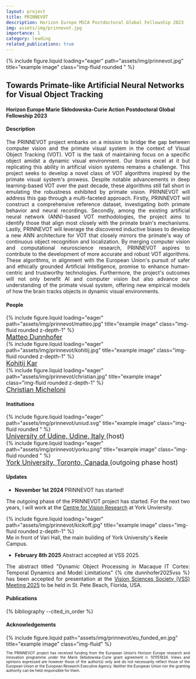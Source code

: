 ```yaml
---
layout: project
title: PRINNEVOT
description: Horizon Europe MSCA Postdoctoral Global Fellowship 2023
img: assets/img/prinnevot.jpg
importance: 1
category: leading
related_publications: true
---
```


<div class="row">
    <div class="col-sm mt-3 mt-md-0">
        {% include figure.liquid loading="eager" path="assets/img/prinnevot.jpg" title="example image" class="img-fluid rounded " %}
    </div>
</div>

## Towards Primate-like Artificial Neural Networks for Visual Object Tracking
#### Horizon Europe Marie Skłodowska-Curie Action Postdoctoral Global Fellowship 2023

#### Description

<p style="text-align: justify">
The PRINNEVOT project embarks on a mission to bridge the gap between computer vision and the primate visual system in the context of Visual Object Tracking (VOT). VOT is the task of maintaining focus on a specific object amidst a dynamic visual environment. Our brains excel at it but replicating this ability in artificial vision systems remains a challenge. This project seeks to develop a novel class of VOT algorithms inspired by the primate visual system's prowess. Despite notable advancements in deep learning-based VOT over the past decade, these algorithms still fall short in emulating the robustness exhibited by primate vision. PRINNEVOT will address this gap through a multi-faceted approach. Firstly, PRINNEVOT will construct a comprehensive reference dataset, investigating both primate behavior and neural recordings. Secondly, among the existing artificial neural network (ANN)-based VOT methodologies, the project aims to identify those that align most closely with the primate brain's mechanisms. Lastly, PRINNEVOT will leverage the discovered inductive biases to develop a new ANN architecture for VOT that closely mirrors the primate's way of continuous object recognition and localization. By merging computer vision and computational neuroscience research, PRINNEVOT aspires to contribute to the development of more accurate and robust VOT algorithms. These algorithms, in alignment with the European Union's pursuit of safer and ethically grounded Artificial Intelligence, promise to enhance human-centric and trustworthy technologies. Furthermore, the project's outcomes will not only benefit AI and computer vision but also advance our understanding of the primate visual system, offering new empirical models of how the brain tracks objects in dynamic visual environments.
</p>


#### People

<div class="row justify-content-sm-center">
    <div class="col-sm-3 mt-3 mt-md-0">
        {% include figure.liquid loading="eager" path="assets/img/prinnevot/matteo.jpg" title="example image" class="img-fluid rounded z-depth-1" %}
    <div class="caption">
    <a href="https://matteo-dunnhofer.github.io" style="font-size: 18px">
    Matteo Dunnhofer
    </a>
    </div>
    </div>
    <div class="col-sm-3 mt-3 mt-md-0">
        {% include figure.liquid loading="eager" path="assets/img/prinnevot/kohitij.jpg" title="example image" class="img-fluid rounded z-depth-1" %}
    <div class="caption">
    <a href="https://vital-kolab.org" style="font-size: 18px">
    Kohitij Kar
    </a>
    </div>
    </div>
    <div class="col-sm-3 mt-3 mt-md-0">
        {% include figure.liquid loading="eager" path="assets/img/prinnevot/christian.jpg" title="example image" class="img-fluid rounded z-depth-1" %}
    <div class="caption" style="font-size: 18px">
    <a href="https://people.uniud.it/page/christian.micheloni">
    Christian Micheloni
    </a>
    </div>
    </div>
</div>

#### Institutions

<div class="row justify-content-sm-center">
    <div class="col-sm-4 mt-3 mt-md-0">
        {% include figure.liquid loading="eager" path="assets/img/prinnevot/uniud.svg" title="example image" class="img-fluid rounded " %}
    <div class="caption" style="font-size: 18px">
    <a href="https://www.uniud.it">
    University of Udine, Udine, Italy
    </a> (host)
    </div>
    </div>
    <div class="col-sm-4 mt-3 mt-md-0">
        {% include figure.liquid loading="eager" path="assets/img/prinnevot/yorku.png" title="example image" class="img-fluid rounded " %}
    <div class="caption" style="font-size: 18px">
    <a href="https://www.yorku.ca/">
    York University, Toronto, Canada
    </a> (outgoing phase host)
    </div>
    </div>
</div>

#### Updates

- **November 1st 2024** PRINNEVOT has started!
<p style="text-align: justify">
    The outgoing phase of the PRINNEVOT project has started. For the next two years, I will work at the <a href="https://www.yorku.ca/cvr/">Centre for Vision Research</a> at York Unviersity.
</p>

<div class="row justify-content-sm-center">
    <div class="col-sm-7 mt-3 mt-md-0">
        {% include figure.liquid loading="eager" path="assets/img/prinnevot/kickoff.jpg" title="example image" class="img-fluid rounded z-depth-1" %}
    </div>
</div>
<div class="caption">
    Me in front of Vari Hall, the main building of York University's Keele Campus.
</div>


- **February 8th 2025** Abstract accepted at VSS 2025.
<p style="text-align: justify">
    The abstract titled "Dynamic Object Processing in Macaque IT Cortex: Temporal Dynamics and Model Limitations" {% cite dunnhofer2025vss %} has been accepted for presentation at the <a href="https://www.visionsciences.org">Vision Sciences Society (VSS) Meeting 2025</a> to be held in St. Pete Beach, Florida, USA.
</p>

#### Publications

<div class="publications">
    {% bibliography --cited_in_order %}
</div>


#### Acknowledgements

<div class="row justify-content-sm-center">
    <div class="col-sm-4 mt-3 mt-md-0">
        {% include figure.liquid path="assets/img/prinnevot/eu_funded_en.jpg" title="example image" class="img-fluid" %}
    </div>
    <div class="col-sm-8 mt-3 mt-md-0">
        <p style="font-size: 10px; text-align: justify">The PRINNEVOT project has received funding from the European Union’s Horizon Europe research and innovation programme under the Marie Skłodowska-Curie grant agreement n. 101151834. Views and opinions expressed are however those of the author(s) only and do not necessarily reflect those of the European Union or the European Research Executive Agency. Neither the European Union nor the granting authority can be held responsible for them.
        </p>
    </div>
</div>

